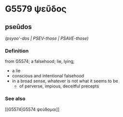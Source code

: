 # G5579 ψεῦδος

## pseûdos

_(psyoo'-dos | PSEV-those | PSAVE-those)_

### Definition

from G5574; a falsehood; lie, lying; 

- a lie
- conscious and intentional falsehood
- in a broad sense, whatever is not what it seems to be
  - of perverse, impious, deceitful precepts

### See also

[[G5574|G5574 ψεύδομαι]]

